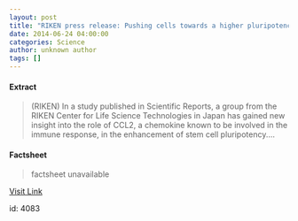 ```yaml
---
layout: post
title: "RIKEN press release: Pushing cells towards a higher pluripotency state"
date: 2014-06-24 04:00:00
categories: Science
author: unknown author
tags: []
---
```



#### Extract
>(RIKEN) In a study published in Scientific Reports, a group from the RIKEN Center for Life Science Technologies in Japan has gained new insight into the role of CCL2, a chemokine known to be involved in the immune response, in the enhancement of stem cell pluripotency....

#### Factsheet
>factsheet unavailable

[Visit Link](http://www.eurekalert.org/pub_releases/2014-06/r-rpr062214.php)

id:    4083


